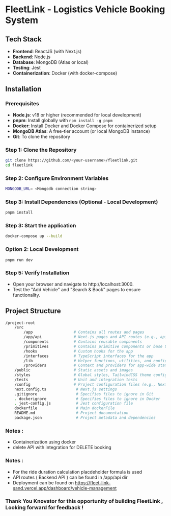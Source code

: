 # FleetLink - Logistics Vehicle Booking System

## Tech Stack
- **Frontend**: ReactJS (with Next.js)
- **Backend**: Node.js
- **Database**: MongoDB (Atlas or local)
- **Testing**: Jest
- **Containerization**: Docker (with docker-compose)

## Installation

### Prerequisites
- **Node.js**: v18 or higher (recommended for local development)
- **pnpm**: Install globally with `npm install -g pnpm`
- **Docker**: Install Docker and Docker Compose for containerized setup
- **MongoDB Atlas**: A free-tier account (or local MongoDB instance)
- **Git**: To clone the repository

### Step 1: Clone the Repository
```bash
git clone https://github.com/<your-username>/fleetlink.git
cd fleetlink

```
### Step 2: Configure Environment Variables
```bash
MONGODB_URL= <Mongodb connection string>
```

### Step 3: Install Dependencies (Optional - Local Development)
``` bash 
pnpm install 
```

### Step 3: Start the application
``` bash 
docker-compose up --build
```
### Option 2: Local Development
``` bash 
pnpm run dev
```
### Step 5: Verify Installation
- Open your browser and navigate to http://localhost:3000.
- Test the "Add Vehicle" and "Search & Book" pages to ensure functionality.

## Project Structure

```bash
/project-root
    /src
        /app                  # Contains all routes and pages
        /app/api              # Next.js pages and API routes (e.g., api/vehicles, api/bookings).
        /components           # Contains reusable components
        /primitives           # Contains primitive components or base UI elements
        /hooks                # Custom hooks for the app
        /interfaces           # TypeScript interfaces for the app
        /lib                  # Helper functions, utilities, and configuration files
        /providers            # Context and providers for app-wide state management
    /public                   # Static assets and images
    /styles                   # Global styles, TailwindCSS theme configuration
    /tests                    # Unit and integration tests
    /config                   # Project configuration files (e.g., Next.js config, environment settings)
    next.config.ts             # Next.js settings
    .gitignore                 # Specifies files to ignore in Git
    . dockerignore             # Specifies files to ignore in Docker
    . jest-config.js           # Jest configuration file 
    dockerfile                 # Main dockerFile
    README.md                  # Project documentation
    package.json               # Project metadata and dependencies
```
### Notes :
- Containerization using docker 
- delete API with integration for DELETE booking 

### Notes :
- For the ride duration calculation placdeholder formula is used 
- API routes ( Backend API ) can be found in /app/api dir
- Deployment can be found on https://fleet-link-sand.vercel.app/dashboard/vehicle-management

### Thank You Knovator for this opportunity of building FleetLink , Looking forward for feedback ! 

